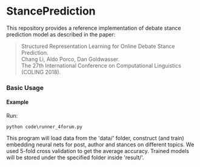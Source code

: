 # StancePrediction

This repository provides a reference implementation of debate stance prediction model as described in the paper:<br>
> Structured Representation Learning for Online Debate Stance Prediction.<br>
> Chang Li, Aldo Porco, Dan Goldwasser.<br>
> The 27th International Conference on Computational Linguistics (COLING 2018).<br>
> <Insert paper link>

### Basic Usage

#### Example
Run:

``python code\runner_4forum.py``

This program will load data from the 'data/' folder, construct (and train) embedding neural nets for post, author and stances on different topics. We used 5-fold cross validation to get the average accuracy. Trained models will be stored under the specified folder inside 'result/'.


